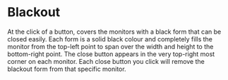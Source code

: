 # Blackout
At the click of a button, covers the monitors with a black form that can be closed easily.
Each form is a solid black colour and completely fills the monitor from the top-left point to span over the width and height to the bottom-right point.
The close button appears in the very top-right most corner on each monitor.
Each close button you click will remove the blackout form from that specific monitor.
